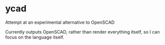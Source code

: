 ycad
====

Attempt at an experimental alternative to OpenSCAD

Currently outputs OpenSCAD, rather than render everything itself,
so I can focus on the language itself.
